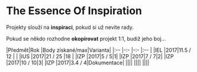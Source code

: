 # The Essence Of Inspiration

Projekty slouží na **inspiraci**, pokud si už nevíte rady.

Pokud se někdo rozhodne **okopírovat** projekt 1:1, budiž jeho boj...

|Předmět|Rok |Body získané/max|Varianta|
|:--    |-:- |-:-             |:--     |
|IEL    |2017|11.5 / 12       |        |
|IUS    |2017|21 / 25         |18      |
|IZP    |2017|5 / 5|1|
|IZP    |2017|7 / 7|2|
|IZP    |2017|10 / 10|3|
|IZP    |2017|3.4 / 4|Dokumentace|
||||
||||
||||